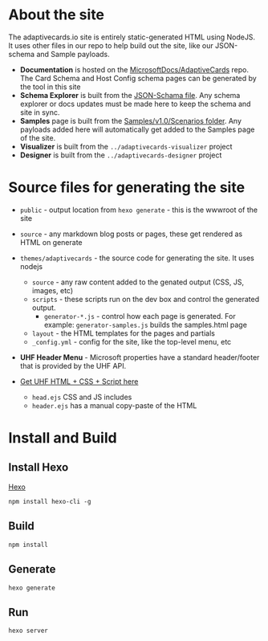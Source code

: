 # About the site

The adaptivecards.io site is entirely static-generated HTML using NodeJS. It uses other files in our repo to help build out the site, like our JSON-schema and Sample payloads.

* **Documentation** is hosted on the [MicrosoftDocs/AdaptiveCards](https://github.com/MicrosoftDocs/AdaptiveCards) repo. The Card Schema and Host Config schema pages can be generated by the tool in this site
* **Schema Explorer** is built from the [JSON-Schama file](../../../schemas/adaptive-cards.json). Any schema explorer or docs updates must be made here to keep the schema and site in sync.
* **Samples** page is built from the [Samples/v1.0/Scenarios folder](../../../samples/v1.*/scenarios). Any payloads added here will automatically get added to the Samples page of the site.
* **Visualizer** is built from the `../adaptivecards-visualizer` project 
* **Designer** is built from the `../adaptivecards-designer` project 

# Source files for generating the site

* `public` - output location from `hexo generate` - this is the wwwroot of the site
* `source` - any markdown blog posts or pages, these get rendered as HTML on generate
* `themes/adaptivecards` - the source code for generating the site. It uses nodejs
    * `source` - any raw content added to the genated output (CSS, JS, images, etc)
    * `scripts` - these scripts run on the dev box and control the generated output.
        * `generator-*.js` - control how each page is generated. For example: `generator-samples.js` builds the samples.html page
    * `layout` - the HTML templates for the pages and partials
    * `_config.yml` - config for the site, like the top-level menu, etc

* **UHF Header Menu** - Microsoft properties have a standard header/footer that is provided by the UHF API.
* [Get UHF HTML + CSS + Script here](https://uhf.microsoft.com/en-US/shell/xml/UHFPortal?headerId=MSDocsHeader-AdaptiveCards&footerid=UHFPortalFooter)
    * `head.ejs` CSS and JS includes
    * `header.ejs` has a manual copy-paste of the HTML

# Install and Build

## Install Hexo

[Hexo](https://hexo.io/)

```console
npm install hexo-cli -g
```

## Build

```console
npm install
```

## Generate

```console
hexo generate
```

## Run

```console
hexo server
```